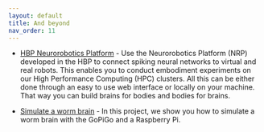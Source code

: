 ```yaml
---
layout: default
title: And beyond
nav_order: 11
---
```

* [HBP Neurorobotics Platform](https://neurorobotics.net/) - Use the Neurorobotics Platform (NRP) developed in the HBP to connect spiking neural networks to virtual and real robots. This enables you to conduct embodiment experiments on our High Performance Computing (HPC) clusters. All this can be either done through an easy to use web interface or locally on your machine. That way you can build brains for bodies and bodies for brains.

* [Simulate a worm brain](https://www.dexterindustries.com/GoPiGo/projects/python-examples-for-the-raspberry-pi/simulate-a-worm-brain/) - In this project, we show you how to simulate a worm brain with the GoPiGo and a Raspberry Pi.
